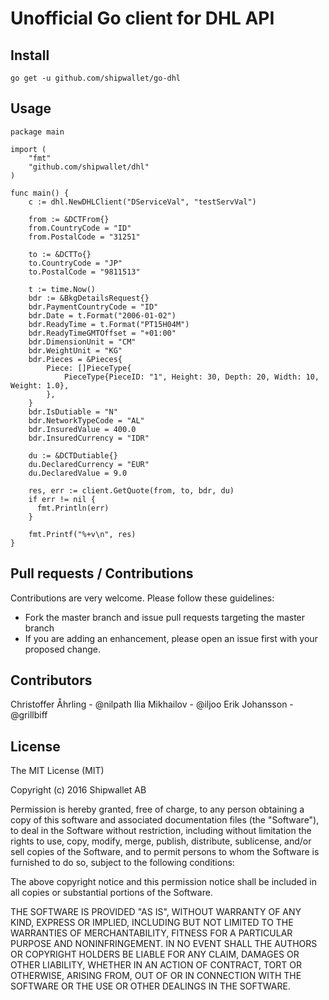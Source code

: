 # Unofficial Go client for DHL API

## Install

`go get -u github.com/shipwallet/go-dhl`

## Usage

```
package main

import (
    "fmt"
    "github.com/shipwallet/dhl"
)

func main() {
    c := dhl.NewDHLClient("DServiceVal", "testServVal")

    from := &DCTFrom{}
  	from.CountryCode = "ID"
  	from.PostalCode = "31251"

  	to := &DCTTo{}
  	to.CountryCode = "JP"
  	to.PostalCode = "9811513"

  	t := time.Now()
  	bdr := &BkgDetailsRequest{}
  	bdr.PaymentCountryCode = "ID"
  	bdr.Date = t.Format("2006-01-02")
  	bdr.ReadyTime = t.Format("PT15H04M")
  	bdr.ReadyTimeGMTOffset = "+01:00"
  	bdr.DimensionUnit = "CM"
  	bdr.WeightUnit = "KG"
  	bdr.Pieces = &Pieces{
  		Piece: []PieceType{
  			PieceType{PieceID: "1", Height: 30, Depth: 20, Width: 10, Weight: 1.0},
  		},
  	}
  	bdr.IsDutiable = "N"
  	bdr.NetworkTypeCode = "AL"
  	bdr.InsuredValue = 400.0
  	bdr.InsuredCurrency = "IDR"

  	du := &DCTDutiable{}
  	du.DeclaredCurrency = "EUR"
  	du.DeclaredValue = 9.0

  	res, err := client.GetQuote(from, to, bdr, du)
    if err != nil {
      fmt.Println(err)
    }

    fmt.Printf("%+v\n", res)
}
```

## Pull requests / Contributions

Contributions are very welcome. Please follow these guidelines:

- Fork the master branch and issue pull requests targeting the master branch
- If you are adding an enhancement, please open an issue first with your proposed change.


## Contributors

Christoffer Åhrling - @nilpath
Ilia Mikhailov - @iljoo
Erik Johansson - @grillbiff

## License

The MIT License (MIT)

Copyright (c) 2016 Shipwallet AB

Permission is hereby granted, free of charge, to any person obtaining a copy of this software and associated documentation files (the "Software"), to deal in the Software without restriction, including without limitation the rights to use, copy, modify, merge, publish, distribute, sublicense, and/or sell copies of the Software, and to permit persons to whom the Software is furnished to do so, subject to the following conditions:

The above copyright notice and this permission notice shall be included in all copies or substantial portions of the Software.

THE SOFTWARE IS PROVIDED "AS IS", WITHOUT WARRANTY OF ANY KIND, EXPRESS OR IMPLIED, INCLUDING BUT NOT LIMITED TO THE WARRANTIES OF MERCHANTABILITY, FITNESS FOR A PARTICULAR PURPOSE AND NONINFRINGEMENT. IN NO EVENT SHALL THE AUTHORS OR COPYRIGHT HOLDERS BE LIABLE FOR ANY CLAIM, DAMAGES OR OTHER LIABILITY, WHETHER IN AN ACTION OF CONTRACT, TORT OR OTHERWISE, ARISING FROM, OUT OF OR IN CONNECTION WITH THE SOFTWARE OR THE USE OR OTHER DEALINGS IN THE SOFTWARE.
